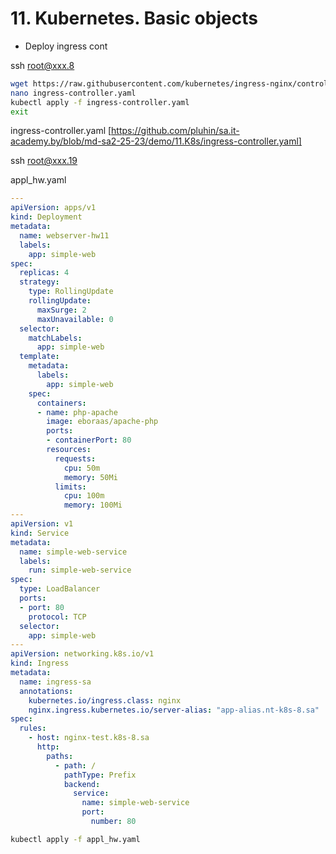 # 11. Kubernetes. Basic objects

* Deploy ingress cont

ssh root@xxx.8
```bash
wget https://raw.githubusercontent.com/kubernetes/ingress-nginx/controller-v1.9.3/deploy/static/provider/baremetal/deploy.yaml -O 
nano ingress-controller.yaml
kubectl apply -f ingress-controller.yaml     
exit
```
ingress-controller.yaml  [https://github.com/pluhin/sa.it-academy.by/blob/md-sa2-25-23/demo/11.K8s/ingress-controller.yaml]


ssh root@xxx.19

appl_hw.yaml
```yaml
---
apiVersion: apps/v1
kind: Deployment
metadata:
  name: webserver-hw11
  labels:
    app: simple-web
spec:
  replicas: 4
  strategy:
    type: RollingUpdate
    rollingUpdate:
      maxSurge: 2
      maxUnavailable: 0
  selector:
    matchLabels:
      app: simple-web
  template:
    metadata:
      labels:
        app: simple-web
    spec:
      containers:
      - name: php-apache
        image: eboraas/apache-php
        ports:
        - containerPort: 80
        resources:
          requests:
            cpu: 50m
            memory: 50Mi
          limits:
            cpu: 100m
            memory: 100Mi
---
apiVersion: v1
kind: Service
metadata:
  name: simple-web-service
  labels:
    run: simple-web-service
spec:
  type: LoadBalancer
  ports:
  - port: 80
    protocol: TCP
  selector:
    app: simple-web
---
apiVersion: networking.k8s.io/v1
kind: Ingress
metadata:
  name: ingress-sa
  annotations:
    kubernetes.io/ingress.class: nginx
    nginx.ingress.kubernetes.io/server-alias: "app-alias.nt-k8s-8.sa"
spec:
  rules:
    - host: nginx-test.k8s-8.sa
      http:
        paths:
          - path: /
            pathType: Prefix
            backend:
              service:
                name: simple-web-service
                port:
                  number: 80
```   
```bash               
kubectl apply -f appl_hw.yaml
```